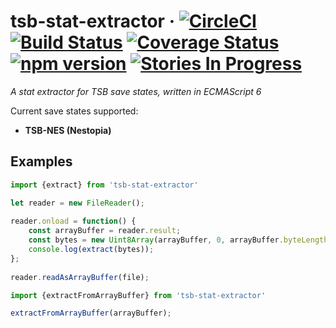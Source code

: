 # tsb-stat-extractor &middot; [![CircleCI](https://circleci.com/gh/retro-games/tsb-stat-extractor/tree/master.svg?style=shield)](https://circleci.com/gh/retro-games/tsb-stat-extractor/tree/master) [![Build Status](https://travis-ci.org/retro-games/tsb-stat-extractor.svg?branch=master)](https://travis-ci.org/retro-games/tsb-stat-extractor) [![Coverage Status](https://coveralls.io/repos/github/retro-games/tsb-stat-extractor/badge.svg)](https://coveralls.io/github/retro-games/tsb-stat-extractor) [![npm version](https://img.shields.io/npm/v/tsb-stat-extractor.svg?style=flat)](https://www.npmjs.com/package/tsb-stat-extractor) [![Stories In Progress](https://badge.waffle.io/retro-games/tsb-stat-extractor.png?label=In%20Progress&title=In%20Progress)](http://waffle.io/retro-games/tsb-stat-extractor)

*A stat extractor for TSB save states, written in ECMAScript 6*

Current save states supported:
* **TSB-NES (Nestopia)**
 
## Examples
 
```javascript
import {extract} from 'tsb-stat-extractor'

let reader = new FileReader();
 
reader.onload = function() {
    const arrayBuffer = reader.result;
    const bytes = new Uint8Array(arrayBuffer, 0, arrayBuffer.byteLength);
    console.log(extract(bytes));
};
 
reader.readAsArrayBuffer(file);
```
 
```javascript
import {extractFromArrayBuffer} from 'tsb-stat-extractor'

extractFromArrayBuffer(arrayBuffer);
```